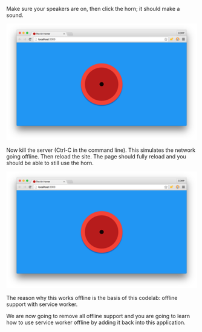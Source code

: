 


Make sure your speakers are on, then click the horn; it should make a sound.

<img src="images/image01.png" />

Now kill the server (Ctrl-C in the command line).  This simulates the network 
going offline. Then reload the site. The page should fully reload and you should 
be able to still use the horn.

<img src="images/image01.png"  />  

The reason why this works offline is the basis of this codelab: offline support 
with service worker.

We are now going to remove all offline support and you are going to learn how to 
use service worker offline by adding it back into this application.






